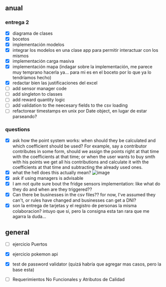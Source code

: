 ## anual

### entrega 2
- [x] diagrama de clases
- [x] bocetos
- [x] implementación modelos
- [x] integrar los modelos en una clase app para permitir interactuar con los mismos
- [x] implementación carga masiva
- [x] implementación mapa (indagar sobre la implementación, me parece muy temprano hacerla ya... para mi es en el boceto por lo que ya lo tendríamos hecho)
- [x] redactar bien las justificaciones del excel
- [ ] add sensor manager code
- [ ] add singleton to classes
- [ ] add reward quantity logic
- [ ] add validation to the neecesary fields to the csv loading
- [ ] refactorear timestamps en unix por Date object, en lugar de estar parseando?

### questions
- [x] ask how the point system works: when should they be calculated and which coefficient should be used? For example, say a contributor contributes in some form, should we assign the points right at that time with the coefficients at that time; or when the user wants to buy smth with his points we get all his contributions and calculate it with the coefficients at that time and subtracting the already used ones.
- [x] what the hell does this actually mean? ![image](https://github.com/Lisandrogq/DDS-Grupo11/assets/76252340/cb3268c3-5dc1-4b9d-b9f9-742198ccd73d)
- [x] ask if using managers is advisable
- [x] I am not quite sure bout the fridge sensors implementation: like what do they do and when are they triggered??
- [x] Can there be businesses in the csv files?? for now, I've assumed they can't, or rules have changed and businesses can get a DNI?
- [x] son la entrega de tarjetas y el registro de personas la misma colaboracion? intuyo que si, pero la consigna esta tan rara que me agarra la duda...
 
## general
- [ ] ejercicio Puertos
- [x] ejercicio pokemon api
- [x] test de password validator (quizá habría que agregar mas casos, pero la base esta)
- [ ] Requerimientos No Funcionales y Atributos de Calidad

